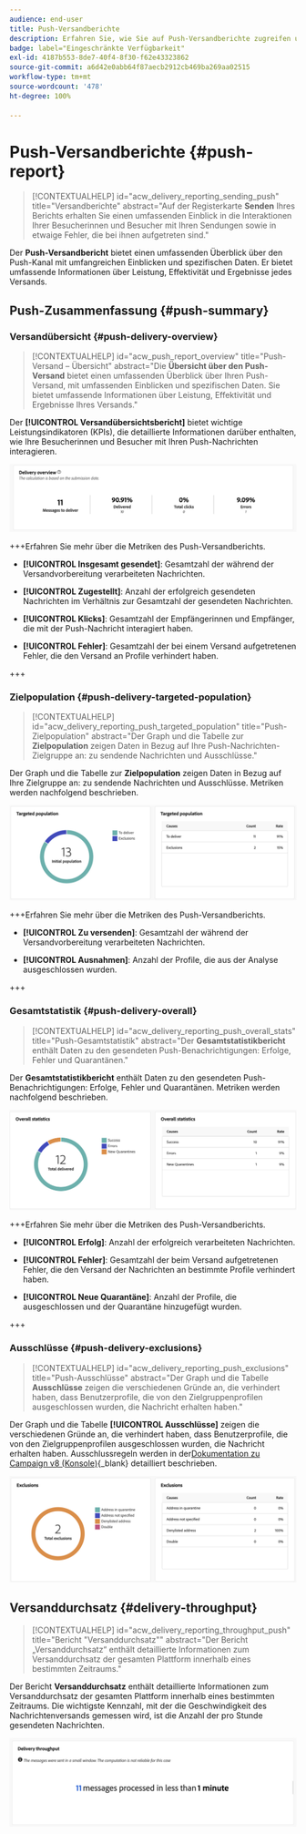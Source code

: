 ```yaml
---
audience: end-user
title: Push-Versandberichte
description: Erfahren Sie, wie Sie auf Push-Versandberichte zugreifen und diese verwenden können
badge: label="Eingeschränkte Verfügbarkeit"
exl-id: 4187b553-8de7-40f4-8f30-f62e43323862
source-git-commit: a6d42e0abb64f87aecb2912cb469ba269aa02515
workflow-type: tm+mt
source-wordcount: '478'
ht-degree: 100%

---
```


# Push-Versandberichte {#push-report}

>[!CONTEXTUALHELP]
>id="acw_delivery_reporting_sending_push"
>title="Versandberichte"
>abstract="Auf der Registerkarte **Senden** Ihres Berichts erhalten Sie einen umfassenden Einblick in die Interaktionen Ihrer Besucherinnen und Besucher mit Ihren Sendungen sowie in etwaige Fehler, die bei ihnen aufgetreten sind."

Der **Push-Versandbericht** bietet einen umfassenden Überblick über den Push-Kanal mit umfangreichen Einblicken und spezifischen Daten. Er bietet umfassende Informationen über Leistung, Effektivität und Ergebnisse jedes Versands.

## Push-Zusammenfassung {#push-summary}

### Versandübersicht {#push-delivery-overview}

>[!CONTEXTUALHELP]
>id="acw_push_report_overview"
>title="Push-Versand – Übersicht"
>abstract="Die **Übersicht über den Push-Versand** bietet einen umfassenden Überblick über Ihren Push-Versand, mit umfassenden Einblicken und spezifischen Daten. Sie bietet umfassende Informationen über Leistung, Effektivität und Ergebnisse Ihres Versands."

Der **[!UICONTROL Versandübersichtsbericht]** bietet wichtige Leistungsindikatoren (KPIs), die detaillierte Informationen darüber enthalten, wie Ihre Besucherinnen und Besucher mit Ihren Push-Nachrichten interagieren.

![](assets/reporting_push_3.png)

+++Erfahren Sie mehr über die Metriken des Push-Versandberichts.

* **[!UICONTROL Insgesamt gesendet]**: Gesamtzahl der während der Versandvorbereitung verarbeiteten Nachrichten.

* **[!UICONTROL Zugestellt]**: Anzahl der erfolgreich gesendeten Nachrichten im Verhältnis zur Gesamtzahl der gesendeten Nachrichten.

* **[!UICONTROL Klicks]**: Gesamtzahl der Empfängerinnen und Empfänger, die mit der Push-Nachricht interagiert haben.

* **[!UICONTROL Fehler]**: Gesamtzahl der bei einem Versand aufgetretenen Fehler, die den Versand an Profile verhindert haben.

+++

### Zielpopulation {#push-delivery-targeted-population}

>[!CONTEXTUALHELP]
>id="acw_delivery_reporting_push_targeted_population"
>title="Push-Zielpopulation"
>abstract="Der Graph und die Tabelle zur **Zielpopulation** zeigen Daten in Bezug auf Ihre Push-Nachrichten-Zielgruppe an: zu sendende Nachrichten und Ausschlüsse."

Der Graph und die Tabelle zur **Zielpopulation** zeigen Daten in Bezug auf Ihre Zielgruppe an: zu sendende Nachrichten und Ausschlüsse. Metriken werden nachfolgend beschrieben.

![](assets/reporting_push_4.png)

+++Erfahren Sie mehr über die Metriken des Push-Versandberichts.

* **[!UICONTROL Zu versenden]**: Gesamtzahl der während der Versandvorbereitung verarbeiteten Nachrichten.

* **[!UICONTROL Ausnahmen]**: Anzahl der Profile, die aus der Analyse ausgeschlossen wurden.

+++

### Gesamtstatistik {#push-delivery-overall}


>[!CONTEXTUALHELP]
>id="acw_delivery_reporting_push_overall_stats"
>title="Push-Gesamtstatistik"
>abstract="Der **Gesamtstatistikbericht** enthält Daten zu den gesendeten Push-Benachrichtigungen: Erfolge, Fehler und Quarantänen."

Der **Gesamtstatistikbericht** enthält Daten zu den gesendeten Push-Benachrichtigungen: Erfolge, Fehler und Quarantänen. Metriken werden nachfolgend beschrieben.

![](assets/reporting_push_5.png)

+++Erfahren Sie mehr über die Metriken des Push-Versandberichts.

* **[!UICONTROL Erfolg]**: Anzahl der erfolgreich verarbeiteten Nachrichten.

* **[!UICONTROL Fehler]**: Gesamtzahl der beim Versand aufgetretenen Fehler, die den Versand der Nachrichten an bestimmte Profile verhindert haben.

* **[!UICONTROL Neue Quarantäne]**: Anzahl der Profile, die ausgeschlossen und der Quarantäne hinzugefügt wurden.

+++

### Ausschlüsse {#push-delivery-exclusions}


>[!CONTEXTUALHELP]
>id="acw_delivery_reporting_push_exclusions"
>title="Push-Ausschlüsse"
>abstract="Der Graph und die Tabelle **Ausschlüsse** zeigen die verschiedenen Gründe an, die verhindert haben, dass Benutzerprofile, die von den Zielgruppenprofilen ausgeschlossen wurden, die Nachricht erhalten haben."

Der Graph und die Tabelle **[!UICONTROL Ausschlüsse]** zeigen die verschiedenen Gründe an, die verhindert haben, dass Benutzerprofile, die von den Zielgruppenprofilen ausgeschlossen wurden, die Nachricht erhalten haben. Ausschlussregeln werden in der[Dokumentation zu Campaign v8 (Konsole)](https://experienceleague.adobe.com/docs/campaign/campaign-v8/send/failures/delivery-failures.html?lang=de#push-error-types){_blank} detailliert beschrieben.


![](assets/reporting_push_6.png)

## Versanddurchsatz {#delivery-throughput}

>[!CONTEXTUALHELP]
>id="acw_delivery_reporting_throughput_push"
>title="Bericht &quot;Versanddurchsatz&quot;"
>abstract="Der Bericht „Versanddurchsatz“ enthält detaillierte Informationen zum Versanddurchsatz der gesamten Plattform innerhalb eines bestimmten Zeitraums."

Der Bericht **Versanddurchsatz** enthält detaillierte Informationen zum Versanddurchsatz der gesamten Plattform innerhalb eines bestimmten Zeitraums. Die wichtigste Kennzahl, mit der die Geschwindigkeit des Nachrichtenversands gemessen wird, ist die Anzahl der pro Stunde gesendeten Nachrichten.

![](assets/reporting_push_2.png)
